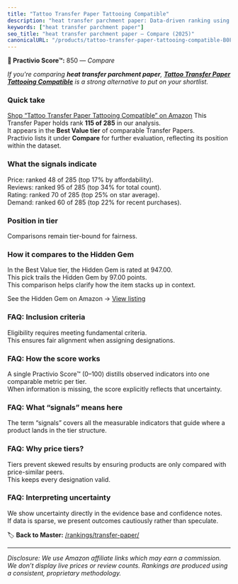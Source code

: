 ```yaml
---
title: "Tattoo Transfer Paper Tattooing Compatible"
description: "heat transfer parchment paper: Data-driven ranking using the Practivio Score™. Positioned by quality, value, demand, findability, momentum."
keywords: ["heat transfer parchment paper"]
seo_title: "heat transfer parchment paper — Compare (2025)"
canonicalURL: "/products/tattoo-transfer-paper-tattooing-compatible-B0F3XYV6R4/"
---
```


**🛒 Practivio Score™:** 850 — _Compare_


*If you're comparing **heat transfer parchment paper**, **[Tattoo Transfer Paper Tattooing Compatible](https://www.amazon.com/dp/B0F3XYV6R4?tag=practivio-20)** is a strong alternative to put on your shortlist.*
### Quick take
[Shop “Tattoo Transfer Paper Tattooing Compatible” on Amazon](https://www.amazon.com/dp/B0F3XYV6R4?tag=practivio-20)
This Transfer Paper holds rank **115 of 285** in our analysis.  
It appears in the **Best Value tier** of comparable Transfer Papers.  
Practivio lists it under **Compare** for further evaluation, reflecting its position within the dataset.

### What the signals indicate
Price: ranked 48 of 285 (top 17% by affordability).  
Reviews: ranked 95 of 285 (top 34% for total count).  
Rating: ranked 70 of 285 (top 25% on star average).  
Demand: ranked 60 of 285 (top 22% for recent purchases).

### Position in tier
Comparisons remain tier-bound for fairness.

### How it compares to the Hidden Gem
In the Best Value tier, the Hidden Gem is rated at 947.00.  
This pick trails the Hidden Gem by 97.00 points.  
This comparison helps clarify how the item stacks up in context.  

See the Hidden Gem on Amazon → [View listing](https://www.amazon.com/dp/B0943DQ9CD?tag=practivio-20)

### FAQ: Inclusion criteria
Eligibility requires meeting fundamental criteria.  
This ensures fair alignment when assigning designations.

### FAQ: How the score works
A single Practivio Score™ (0–100) distills observed indicators into one comparable metric per tier.  
When information is missing, the score explicitly reflects that uncertainty.

### FAQ: What “signals” means here
The term “signals” covers all the measurable indicators that guide where a product lands in the tier structure.

### FAQ: Why price tiers?
Tiers prevent skewed results by ensuring products are only compared with price-similar peers.  
This keeps every designation valid.

### FAQ: Interpreting uncertainty
We show uncertainty directly in the evidence base and confidence notes.  
If data is sparse, we present outcomes cautiously rather than speculate.

<!-- Missing template for Compare/CompareWithinPriceClass -->


🏷️ **Back to Master:** [/rankings/transfer-paper/](/rankings/transfer-paper/)

---
_Disclosure: We use Amazon affiliate links which may earn a commission. We don’t display live prices or review counts. Rankings are produced using a consistent, proprietary methodology._
